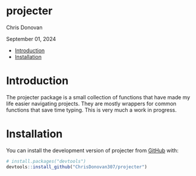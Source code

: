 projecter
================
Chris Donovan

September 01, 2024

- [Introduction](#introduction)
- [Installation](#installation)

# Introduction

The projecter package is a small collection of functions that have made
my life easier navigating projects. They are mostly wrappers for common
functions that save time typing. This is very much a work in progress.

# Installation

You can install the development version of projecter from
[GitHub](https://github.com/) with:

``` r
# install.packages("devtools")
devtools::install_github("ChrisDonovan307/projecter")
```

